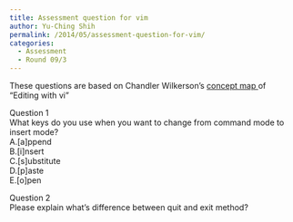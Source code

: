 ```yaml
---
title: Assessment question for vim
author: Yu-Ching Shih
permalink: /2014/05/assessment-question-for-vim/
categories:
  - Assessment
  - Round 09/3
---
```

These questions are based on Chandler Wilkerson&#8217;s [concept map ][1]of &#8220;Editing with vi&#8221;

Question 1  
What keys do you use when you want to change from command mode to insert mode?  
A.[a]ppend  
B.[i]nsert  
C.[s]ubstitute  
D.[p]aste  
E.[o]pen

Question 2  
Please explain what&#8217;s difference between quit and exit method?

 [1]: http://teaching.software-carpentry.org/2014/04/23/editing-with-vi/
